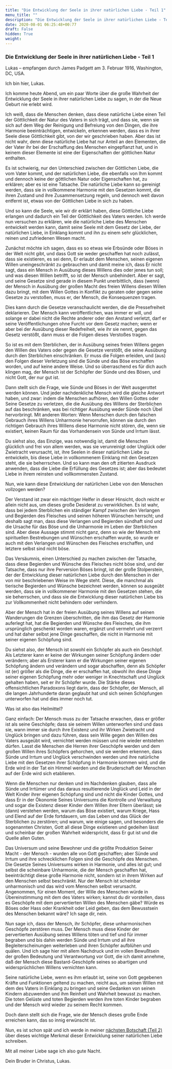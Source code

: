 ```yaml
---
title: "Die Entwicklung der Seele in ihrer natürlichen Liebe - Teil 1"
menu_title: ""
description: "Die Entwicklung der Seele in ihrer natürlichen Liebe - Teil 1"
date: 2020-08-01 06:25:48+00:77
draft: False
hidden: True
weight:
---
```

### Die Entwicklung der Seele in ihrer natürlichen Liebe - Teil 1

Lukas – empfangen durch James Padgett am 3. Februar 1916, Washington, DC, USA.

Ich bin hier, Lukas.

Ich komme heute Abend, um ein paar Worte über die große Wahrheit der Entwicklung der Seele in ihrer natürlichen Liebe zu sagen, in der die Neue Geburt nie erlebt wird.

Ich weiß, dass die Menschen denken, dass diese natürliche Liebe einen Teil der Göttlichkeit der Natur des Vaters in sich trägt, und dass sie, wenn sie sich auf dem Weg der Reinigung und Befreiung von den Dingen, die ihre Harmonie beeinträchtigen, entwickeln, erkennen werden, dass es in ihrer Seele diese Göttlichkeit gibt, von der wir geschrieben haben. Aber das ist nicht wahr, denn diese natürliche Liebe hat nur Anteil an den Elementen, die der Vater ihr bei der Erschaffung des Menschen eingepflanzt hat, und in keinem dieser Elemente ist eine der Eigenschaften der göttlichen Natur enthalten.

Es ist schwierig, nur den Unterschied zwischen der Göttlichen Liebe, die vom Vater kommt, und der natürlichen Liebe, die ebenfalls von Ihm kommt und dennoch keine der göttlichen Natur oder Eigenschaften hat, zu erklären; aber es ist eine Tatsache. Die natürliche Liebe kann so gereinigt werden, dass sie in vollkommene Harmonie mit den Gesetzen kommt, die ihren Zustand und ihre Zusammensetzung regeln, und dennoch weit davon entfernt ist, etwas von der Göttlichen Liebe in sich zu haben.

Und so kann die Seele, wie wir dir erklärt haben, diese Göttliche Liebe erlangen und dadurch ein Teil der Göttlichkeit des Vaters werden. Ich werde nun versuchen zu erklären, wie die natürliche Liebe des Menschen entwickelt werden kann, damit seine Seele mit dem Gesetz der Liebe, der natürlichen Liebe, in Einklang kommt und ihn zu einem sehr glücklichen, reinen und zufriedenen Wesen macht.

Zunächst möchte ich sagen, dass es so etwas wie Erbsünde oder Böses in der Welt nicht gibt, und dass Gott sie weder geschaffen hat noch zulässt, dass sie existieren, es sei denn, Er erlaubt dem Menschen, seinen eigenen Willen uneingeschränkt zu gebrauchen und damit meine ich, dass Er nicht sagt, dass ein Mensch in Ausübung dieses Willens dies oder jenes tun soll; und was diesen Willen betrifft, so ist der Mensch unbehindert. Aber er sagt, und seine Gesetze sind gerade in diesem Punkt unerbittlich, dass (wenn) der Mensch in Ausübung der großen Macht des freien Willens diesen Willen dazu bringt, mit dem Willen Gottes in Konflikt zu geraten oder gegen seine Gesetze zu verstoßen, muss er, der Mensch, die Konsequenzen tragen.

Dies kann durch die Gesetze veranschaulicht werden, die die Pressefreiheit deklarieren. Der Mensch kann veröffentlichen, was immer er will, und solange er dabei nicht die Rechte anderer oder den Anstand verletzt, darf er seine Veröffentlichungen ohne Furcht vor dem Gesetz machen; wenn er aber bei der Ausübung dieser Redefreiheit, wie ihr sie nennt, gegen das Gesetz verstößt, dann muss er die Folgen dieses Verstoßes tragen.

So ist es mit dem Sterblichen, der in Ausübung seines freien Willens gegen den Willen des Vaters oder gegen die Gesetze verstößt, die seine Ausübung durch den Sterblichen einschränken. Er muss die Folgen erleiden, und (aus) den Folgen dieser Verletzung sind die Sünde und das Böse erschaffen worden, und auf keine andere Weise. Und so überraschend es für dich auch klingen mag, der Mensch ist der Schöpfer der Sünde und des Bösen, und nicht Gott, der nur gut ist.

Dann stellt sich die Frage, wie Sünde und Böses in der Welt ausgerottet werden können. Und jeder nachdenkliche Mensch wird die gleiche Antwort haben, und zwar: indem die Menschen aufhören, den Willen Gottes oder Seine Gesetze zu verletzen, die die Ausübung des Willens der Sterblichen auf das beschränken, was bei richtiger Ausübung weder Sünde noch Übel hervorbringt. Mit anderen Worten: Wenn Menschen durch den falschen Gebrauch ihres Willens Unharmonie hervorrufen, können sie durch den richtigen Gebrauch ihres Willens diese Harmonie nicht stören, die, wenn sie existiert, keinen Raum für das Vorhandensein von Sünde und Irrtum lässt.

Du siehst also, das Einzige, was notwendig ist, damit die Menschen glücklich und frei von allem werden, was sie verunreinigt oder Unglück oder Zwietracht verursacht, ist, ihre Seelen in dieser natürlichen Liebe zu entwickeln, bis diese Liebe in vollkommenem Einklang mit den Gesetzen steht, die sie beherrschen. Und so kann man den oft zitierten Ausdruck anwenden, dass die Liebe die Erfüllung des Gesetzes ist; aber das bedeutet Liebe in ihrem reinsten und vollkommensten Zustand.

Nun, wie kann diese Entwicklung der natürlichen Liebe von den Menschen vollzogen werden?

Der Verstand ist zwar ein mächtiger Helfer in dieser Hinsicht, doch reicht er allein nicht aus, um dieses große Desiderat zu verwirklichen. Es ist wahr, dass bei jedem Sterblichen ein ständiger Kampf zwischen den Verlangen und Begierden des Fleisches und seinen höheren Wünschen herrscht; und deshalb sagt man, dass diese Verlangen und Begierden sündhaft sind und die Ursache für das Böse und die Unharmonie im Leben der Sterblichen sind. Aber diese Aussage stimmt nicht ganz, denn so wie der Mensch mit spirituellen Bestrebungen und Wünschen erschaffen wurde, so wurde er auch mit den Verlangen und Wünschen des Fleisches erschaffen, und letztere selbst sind nicht böse.

Das Versäumnis, einen Unterschied zu machen zwischen der Tatsache, dass diese Begierden und Wünsche des Fleisches nicht böse sind, und der Tatsache, dass nur ihre Perversion Böses bringt, ist der große Stolperstein, der der Entwicklung dieser natürlichen Liebe durch den Menschen in der von mir beschriebenen Weise im Wege steht. Diese, die manchmal als tierische Begierden und Wünsche bezeichnet werden, können so ausgeübt werden, dass sie in vollkommener Harmonie mit den Gesetzen stehen, die sie beherrschen, und dass sie die Entwicklung dieser natürlichen Liebe bis zur Vollkommenheit nicht behindern oder verhindern.

Aber der Mensch hat in der freien Ausübung seines Willens auf seinen Wanderungen die Grenzen überschritten, die ihm das Gesetz der Harmonie auferlegt hat, hat die Begierden und Wünsche des Fleisches, die ihm ursprünglich geschenkt worden waren, ergänzt und vermehrt und verzerrt und hat daher selbst jene Dinge geschaffen, die nicht in Harmonie mit seiner eigenen Schöpfung sind.

Du siehst also, der Mensch ist sowohl ein Schöpfer als auch ein Geschöpf. Als Letzterer kann er keine der Wirkungen seiner Schöpfung ändern oder verändern; aber als Ersterer kann er die Wirkungen seiner eigenen Schöpfung ändern und verändern und sogar abschaffen, denn als Schöpfer ist (er) größer als die Dinge, die er erschaffen hat, obwohl ihn diese Dinge seiner eigenen Schöpfung mehr oder weniger in Knechtschaft und Unglück gehalten haben, seit er ihr Schöpfer wurde. Die Stärke dieses offensichtlichen Paradoxons liegt darin, dass der Schöpfer, der Mensch, all die langen Jahrhunderte daran geglaubt hat und sich seinen Schöpfungen unterworfen hat und dies immer noch tut.

Was ist also das Heilmittel?

Ganz einfach: Der Mensch muss zu der Tatsache erwachen, dass er größer ist als seine Geschöpfe; dass sie seinem Willen unterworfen sind und dass sie, wann immer sie durch ihre Existenz und ihr Wirken Zwietracht und Unglück bringen und dazu führen, dass sein Wille gegen den Willen des Vaters ausgeübt wird, vernichtet werden müssen und nie wieder entstehen dürfen. Lasst die Menschen die Herren ihrer Geschöpfe werden und dem großen Willen ihres Schöpfers gehorchen, und sie werden erkennen, dass Sünde und Irrtum und Unglück verschwinden werden und ihre natürliche Liebe mit den Gesetzen ihrer Schöpfung in Harmonie kommen wird, und die Erde wird in der Tat ein Himmel werden und die Bruderschaft der Menschen auf der Erde wird sich etablieren.

Wenn die Menschen nur denken und im Nachdenken glauben, dass alle Sünde und Irrtümer und das daraus resultierende Unglück und Leid in der Welt Kinder ihrer eigenen Schöpfung sind und nicht die Kinder Gottes, und dass Er in der Ökonomie Seines Universums die Kontrolle und Verwaltung und sogar die Existenz dieser Kinder dem Willen ihrer Eltern überlässt; sie (dann) verstehen werden, warum das Böse existiert, warum Kriege, Hass und Elend auf der Erde fortdauern, um das Leben und das Glück der Sterblichen zu zerstören; und warum, wie einige sagen, und besonders die sogenannten Christen, Gott all diese Dinge existieren und gedeihen lässt und scheinbar der großen Wahrheit widerspricht, dass Er gut ist und die Quelle allen Guten.

Das Universum und seine Bewohner und die größte Produktion Seiner Macht - der Mensch - wurden alle von Gott geschaffen; aber Sünde und Irrtum und ihre schrecklichen Folgen sind die Geschöpfe des Menschen. Die Gesetze Seines Universums wirken in Harmonie, und alles ist gut; und selbst die scheinbare Unharmonie, die der Mensch geschaffen hat, beeinträchtigt diese große Harmonie nicht, sondern ist in ihrem Wirken auf den Menschen selbst beschränkt. Nur der Mensch ist scheinbar unharmonisch und das wird vom Menschen selbst verursacht. Angenommen, für einen Moment, der Wille des Menschen würde in Übereinstimmung mit dem des Vaters wirken; kannst du dir vorstellen, dass es Geschöpfe mit dem pervertierten Willen des Menschen gäbe? Würde es Böses oder Hass oder Krankheit oder Leid geben, das dem Bewusstsein des Menschen bekannt wäre? Ich sage dir, nein.

Nun sage ich, dass der Mensch, ihr Schöpfer, diese unharmonischen Geschöpfe zerstören muss. Der Mensch muss diese Kinder der pervertierten Ausübung seines Willens töten und tief und für immer begraben und bis dahin werden Sünde und Irrtum und all ihre Begleiterscheinungen weiterleben und ihren Schöpfer aufblühen und quälen. Und ich sage hier mit allem Nachdruck und im vollen Bewußtsein der großen Bedeutung und Verantwortung vor Gott, die ich damit annehme, daß der Mensch diese Bastard-Geschöpfe seines so abartigen und widersprüchlichen Willens vernichten kann.

Seine natürliche Liebe, wenn es ihm erlaubt ist, seine von Gott gegebenen Kräfte und Funktionen geltend zu machen, reicht aus, um seinen Willen mit dem des Vaters in Einklang zu bringen und seine Gedanken von seinen Kindern abzuwenden und ihm Reinheit und Wahrheit bewusst zu machen. Die toten Gelüste und toten Begierden werden ihre toten Kinder begraben und der Mensch wird wieder zu seinem Recht kommen.

Doch dann stellt sich die Frage, wie der Mensch dieses große Ende erreichen kann, das so innig erwünscht ist.

Nun, es ist schon spät und ich werde in meiner [nächsten Botschaft (Teil 2)](/padgett-botschaften/padgett-botschaften-in-reihenfolge-des-datums/padgett-botschaften-1916/die-entwicklung-der-seele-in-ihrer-natuerlichen-liebe-teil-2-jep-lukas-16-februar-1916/) über dieses wichtige Merkmal dieser Entwicklung seiner natürlichen Liebe schreiben.

Mit all meiner Liebe sage ich also gute Nacht.

Dein Bruder in Christus, Lukas.
